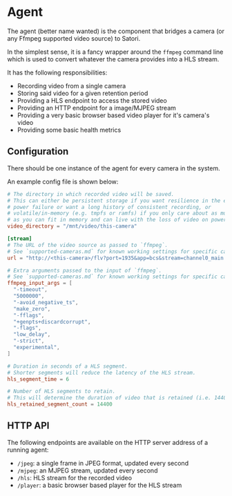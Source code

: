 # Agent

The agent (better name wanted) is the component that bridges a camera (or any Ffmpeg supported video source) to Satori.

In the simplest sense, it is a fancy wrapper around the `ffmpeg` command line which is used to convert whatever the camera provides into a HLS stream.

It has the following responsibilities:

- Recording video from a single camera
- Storing said video for a given retention period
- Providing a HLS endpoint to access the stored video
- Providing an HTTP endpoint for a image/MJPEG stream
- Providing a very basic browser based video player for it's camera's video
- Providing some basic health metrics

## Configuration

There should be one instance of the agent for every camera in the system.

An example config file is shown below:

```toml
# The directory in which recorded video will be saved.
# This can either be persistent storage if you want resilience in the event of
# power failure or want a long history of consistent recording, or
# volatile/in-memory (e.g. tmpfs or ramfs) if you only care about as much video
# as you can fit in memory and can live with the loss of video on power cycle.
video_directory = "/mnt/video/this-camera"

[stream]
# The URL of the video source as passed to `ffmpeg`.
# See `supported-cameras.md` for known working settings for specific cameras.
url = "http://<this-camera>/flv?port=1935&app=bcs&stream=channel0_main.bcs&user=<user>&password=<pass>"

# Extra arguments passed to the input of `ffmpeg`.
# See `supported-cameras.md` for known working settings for specific cameras.
ffmpeg_input_args = [
  "-timeout",
  "5000000",
  "-avoid_negative_ts",
  "make_zero",
  "-fflags",
  "+genpts+discardcorrupt",
  "-flags",
  "low_delay",
  "-strict",
  "experimental",
]

# Duration in seconds of a HLS segment.
# Shorter segments will reduce the latency of the HLS stream.
hls_segment_time = 6

# Number of HLS segments to retain.
# This will determine the duration of video that is retained (i.e. 14400 (hls_retained_segment_count) * 6 (hls_segment_time) = 86400 (1 day)).
hls_retained_segment_count = 14400
```

## HTTP API

The following endpoints are available on the HTTP server address of a running agent:

- `/jpeg`: a single frame in JPEG format, updated every second
- `/mjpeg`: an MJPEG stream, updated every second
- `/hls`: HLS stream for the recorded video
- `/player`: a basic browser based player for the HLS stream
